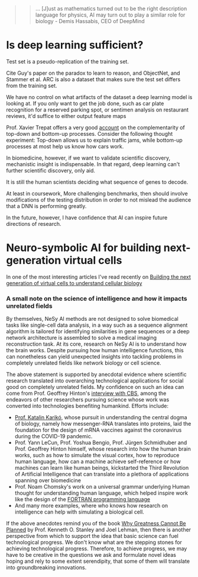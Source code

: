 >>... [J]ust as mathematics turned out to be the right description language for physics, AI may turn out to play a similar role for biology - Demis Hassabis, CEO of DeepMind

# Is deep learning sufficient?

Test set is a pseudo-replication of the training set.

Cite Guy's paper on the paradox to learn to reason, and ObjectNet, and Stammer et al. ARC is also a dataset that makes sure the test set differs from the training set.  

We have no control on what artifacts of the dataset a deep learning model is looking at. If you only want to get the job done, such as car plate recognition for a reserved parking spot, or sentimen analysis on restaurant reviews, it'd suffice to either output feature maps

Prof. Xavier Trepat offers a very good [account](https://www.nature.com/articles/d41586-018-07246-8) on the complementarity of top-down and bottom-up processes. Consider the following thought experiment:  Top-down allows us to explain traffic jams, while bottom-up processes at most help us know how cars work.   

In biomedicine, however, if we want to validate scientific discovery, mechanistic insight is indispensable. In that regard, deep learning can't further scientific discovery, only aid. 

It is still the human scientists deciding what sequence of genes to decode. 

At least in coursework, More challenging benchmarks, then should involve modifications of the testing distribution in order to not mislead the audience that a DNN is performing greatly. 

In the future, however, I have confidence that AI can inspire future directions of research. 

# Neuro-symbolic AI for building next-generation virtual cells

In one of the most interesting articles I've read recently on [Building the next generation of virtual cells to understand cellular biology](https://www.sciencedirect.com/science/article/pii/S0006349523002369)

### A small note on the science of intelligence and how it impacts unrelated fields

By themselves, NeSy AI methods are not designed to solve biomedical tasks like single-cell data analysis, in a way such as a sequence alignment algorithm is tailored for identifying similarities in gene sequences or a deep network architecture is assembled to solve a medical imaging reconstruction task. At its core, research on NeSy AI is to understand how the brain works. Despite pursuing how human intelligence functions, this can nonetheless can yield unexpected insights into tackling problems in completely unrelated fields like network biology or cell science.

The above statement is supported by anecdotal evidence where scientific research translated into overarching technological applications for social good on completely unrelated fields. My confidence on such an idea can come from Prof. Geoffrey Hinton's [interview with CBS](https://www.youtube.com/watch?v=qpoRO378qRY), among the endeavors of other researchers pursuing science whose work was converted into technologies benefiting humankind. Efforts include:
- [Prof. Katalin Karikó](https://arstechnica.com/health/2023/10/after-being-demoted-and-forced-to-retire-mrna-researcher-wins-nobel/), whose pursuit in understanding the central dogma of biology, namely how messenger-RNA translates into proteins, laid the foundation for the design of mRNA vaccines against the coronavirus during the COVID-19 pandemic. 
- Prof. Yann LeCun, Prof. Yoshua Bengio, Prof. Jürgen Schmidhuber and Prof. Geoffrey Hinton himself, whose research into how the human brain works, such as how to simulate the visual cortex, how to reproduce human language, how can a machine achieve self-reference or how machines can learn like human beings, kickstarted the Third Revolution of Artificial Intelligence that can translate into a plethora of applications spanning over biomedicine
- Prof. Noam Chomsky's work on a universal grammar underlying Human thought for understanding human language, which helped inspire work like the design of the [FORTRAN programming language](https://en.wikipedia.org/wiki/Noam_Chomsky#Reception_and_influence)
- And many more examples, where who knows how research on intelligence can help with simulating a biological cell. 

If the above anecdotes remind you of the book [Why Greatness Cannot Be Planned](https://link.springer.com/book/10.1007/978-3-319-15524-1) by Prof. Kenneth O. Stanley and Joel Lehman, then there is another perspective from which to support the idea that basic science can fuel technological progress. We don't know what are the stepping stones for achieving technological progress. Therefore, to achieve progress, we may have to be creative in the questions we ask and formulate novel ideas hoping and rely to some extent serendipity, that some of them will translate into groundbreaking innovations. 